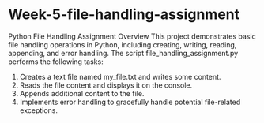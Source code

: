 # Week-5-file-handling-assignment
Python File Handling Assignment
Overview
This project demonstrates basic file handling operations in Python, including creating, writing, reading, appending, and error handling. The script file_handling_assignment.py performs the following tasks:
1.	Creates a text file named my_file.txt and writes some content.
2.	Reads the file content and displays it on the console.
3.	Appends additional content to the file.
4.	Implements error handling to gracefully handle potential file-related exceptions.
